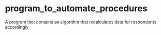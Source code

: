 # program_to_automate_procedures
A program that contains an algorithm that recalculates data for respondents accordingly
